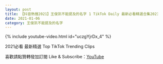 ```yaml
---
layout: post
title: 【抖音熱搜2021】王俊凯不能提及的名字 1 TikTok Daily 最新必看精選合集2021 01 06
date: 2021-01-06
category: 王俊凯不能提及的名字
---
```


{% include youtube-video.html id="uczgYjrDx_4" %}

2021必看 最新精選 Top TikTok Trending Clips

喜歡請點贊轉發加訂閱 Like & Subscribe：[YouTube](https://www.youtube.com/channel/UCAoR7VcanIPd04uEq_GIylA/videos)

